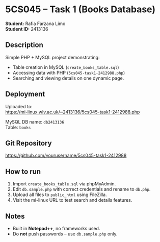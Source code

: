 # 5CS045 – Task 1 (Books Database)
**Student:** Rafia Farzana Limo  
**Student ID:** 2413136  

## Description
Simple PHP + MySQL project demonstrating:
- Table creation in MySQL (`create_books_table.sql`)
- Accessing data with PHP (`5cs045-task1-2412988.php`)
- Searching and viewing details on one dynamic page.

## Deployment
Uploaded to:  
https://mi-linux.wlv.ac.uk/~2413136/5cs045-task1-2412988.php  

MySQL DB name: `db2413136`  
Table: `books`  

## Git Repository
<https://github.com/yourusername/5cs045-task1-2412988>

## How to run
1. Import `create_books_table.sql` via phpMyAdmin.  
2. Edit `db.sample.php` with correct credentials and rename to `db.php`.  
3. Upload all files to `public_html` using FileZilla.  
4. Visit the mi-linux URL to test search and details features.

## Notes
- Built in **Notepad++**, no frameworks used.  
- Do **not** push passwords – use `db.sample.php` only.
